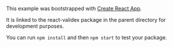 This example was bootstrapped with [Create React App](https://github.com/facebook/create-react-app).

It is linked to the react-validex package in the parent directory for development purposes.

You can run `npm install` and then `npm start` to test your package.
